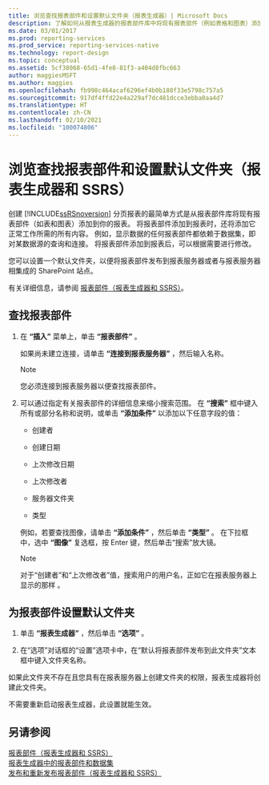 ```yaml
---
title: 浏览查找报表部件和设置默认文件夹（报表生成器）| Microsoft Docs
description: 了解如何从报表生成器的报表部件库中将现有报表部件（例如表格和图表）添加到报表中。
ms.date: 03/01/2017
ms.prod: reporting-services
ms.prod_service: reporting-services-native
ms.technology: report-design
ms.topic: conceptual
ms.assetid: 5cf38068-65d1-4fe8-81f3-a404d8fbc663
author: maggiesMSFT
ms.author: maggies
ms.openlocfilehash: fb998c464acaf6296ef4b0b188f33e5798c757a5
ms.sourcegitcommit: 917df4ffd22e4a229af7dc481dcce3ebba0aa4d7
ms.translationtype: HT
ms.contentlocale: zh-CN
ms.lasthandoff: 02/10/2021
ms.locfileid: "100074806"
---
```

# <a name="browse-for-report-parts-and-set-a-default-folder-report-builder-and-ssrs"></a>浏览查找报表部件和设置默认文件夹（报表生成器和 SSRS）
创建 [!INCLUDE[ssRSnoversion](../../includes/ssrsnoversion-md.md)] 分页报表的最简单方式是从报表部件库将现有报表部件（如表和图表）添加到你的报表。 将报表部件添加到报表时，还将添加它正常工作所需的所有内容。 例如，显示数据的任何报表部件都依赖于数据集，即对某数据源的查询和连接。 将报表部件添加到报表后，可以根据需要进行修改。  
  
 您可以设置一个默认文件夹，以便将报表部件发布到报表服务器或者与报表服务器相集成的 SharePoint 站点。  
  
 有关详细信息，请参阅 [报表部件（报表生成器和 SSRS）](../../reporting-services/report-design/report-parts-report-builder-and-ssrs.md)。  
  
## <a name="to-browse-for-report-parts"></a>查找报表部件  
  
1.  在 **“插入”** 菜单上，单击 **“报表部件”** 。  
  
     如果尚未建立连接，请单击 **“连接到报表服务器”** ，然后输入名称。  
  
    > [!NOTE]  
    >  您必须连接到报表服务器以便查找报表部件。  
  
2.  可以通过指定有关报表部件的详细信息来缩小搜索范围。 在 **“搜索”** 框中键入所有或部分名称和说明，或单击 **“添加条件”** 以添加以下任意字段的值：  
  
    -   创建者  
  
    -   创建日期  
  
    -   上次修改日期  
  
    -   上次修改者  
  
    -   服务器文件夹  
  
    -   类型  
  
     例如，若要查找图像，请单击 **“添加条件”** ，然后单击 **“类型”** 。 在下拉框中，选中 **“图像”** 复选框，按 Enter 键，然后单击“搜索”放大镜。  
  
    > [!NOTE]  
    >  对于“创建者”和“上次修改者”值，搜索用户的用户名，正如它在报表服务器上显示的那样 。  
  
## <a name="to-set-a-default-folder-for-report-parts"></a>为报表部件设置默认文件夹  
  
1.  单击 **“报表生成器”** ，然后单击 **“选项”** 。  
  
2.  在“选项”对话框的“设置”选项卡中，在“默认将报表部件发布到此文件夹”文本框中键入文件夹名称。  
  
 如果此文件夹不存在且您具有在报表服务器上创建文件夹的权限，报表生成器将创建此文件夹。  
  
 不需要重新启动报表生成器，此设置就能生效。  
  
## <a name="see-also"></a>另请参阅  
 [报表部件（报表生成器和 SSRS）](../../reporting-services/report-design/report-parts-report-builder-and-ssrs.md)   
 [报表生成器中的报表部件和数据集](../../reporting-services/report-data/report-parts-and-datasets-in-report-builder.md)   
 [发布和重新发布报表部件（报表生成器和 SSRS）](../../reporting-services/report-design/publish-and-republish-report-parts-report-builder-and-ssrs.md)